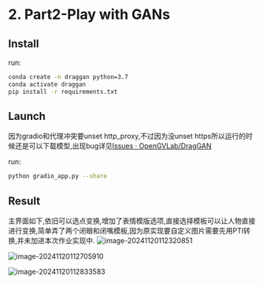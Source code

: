 # 2.  Part2-Play with GANs

## Install

run:

```bash
conda create -n draggan python=3.7
conda activate draggan
pip install -r requirements.txt
```

## Launch

因为gradio和代理冲突要unset http_proxy,不过因为没unset https所以运行的时候还是可以下载模型,出现bug详见[Issues · OpenGVLab/DragGAN](https://github.com/OpenGVLab/DragGAN/issues)

run:

```bash
python gradio_app.py --share
```



## Result

主界面如下,依旧可以选点变换,增加了表情模版选项,直接选择模板可以让人物直接进行变换,简单弄了两个闭眼和闭嘴模板,因为原实现要自定义图片需要先用PTI转换,并未加进本次作业实现中.
![image-20241120112320851](C:\Users\94791\AppData\Roaming\Typora\typora-user-images\image-20241120112320851.png)

![image-20241120112705910](C:\Users\94791\AppData\Roaming\Typora\typora-user-images\image-20241120112705910.png)

![image-20241120112833583](C:\Users\94791\AppData\Roaming\Typora\typora-user-images\image-20241120112833583.png)